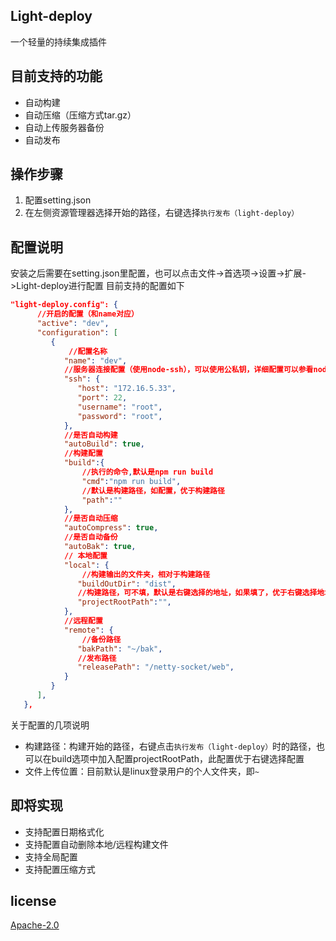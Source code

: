 ## Light-deploy
一个轻量的持续集成插件

## 目前支持的功能
- 自动构建
- 自动压缩（压缩方式tar.gz）
- 自动上传服务器备份
- 自动发布

## 操作步骤
1. 配置setting.json
2. 在左侧资源管理器选择开始的路径，右键选择`执行发布（light-deploy）`

## 配置说明
安装之后需要在setting.json里配置，也可以点击文件->首选项->设置->扩展->Light-deploy进行配置
目前支持的配置如下
```json
"light-deploy.config": {
      //开启的配置（和name对应）
      "active": "dev",
      "configuration": [
         {
             //配置名称
            "name": "dev",
            //服务器连接配置（使用node-ssh），可以使用公私钥，详细配置可以参看node-ssh的配置
            "ssh": {
               "host": "172.16.5.33",
               "port": 22,
               "username": "root",
               "password": "root",
            },
            //是否自动构建
            "autoBuild": true,
            //构建配置
            "build":{
                //执行的命令,默认是npm run build
                "cmd":"npm run build",
                //默认是构建路径，如配置，优于构建路径
                "path":""
            },
            //是否自动压缩
            "autoCompress": true,
            //是否自动备份
            "autoBak": true,
            // 本地配置
            "local": {
                //构建输出的文件夹，相对于构建路径
               "buildOutDir": "dist",
               //构建路径，可不填，默认是右键选择的地址，如果填了，优于右键选择地址
               "projectRootPath":"",
            },
            //远程配置
            "remote": {
                //备份路径
               "bakPath": "~/bak",
               //发布路径
               "releasePath": "/netty-socket/web",
            }
         }
      ],
   },
```
关于配置的几项说明
- 构建路径：构建开始的路径，右键点击`执行发布（light-deploy）`时的路径，也可以在build选项中加入配置projectRootPath，此配置优于右键选择配置
- 文件上传位置：目前默认是linux登录用户的个人文件夹，即`~`

## 即将实现
- 支持配置日期格式化
- 支持配置自动删除本地/远程构建文件
- 支持全局配置
- 支持配置压缩方式

## license
[Apache-2.0](https://opensource.org/licenses/Apache-2.0)
